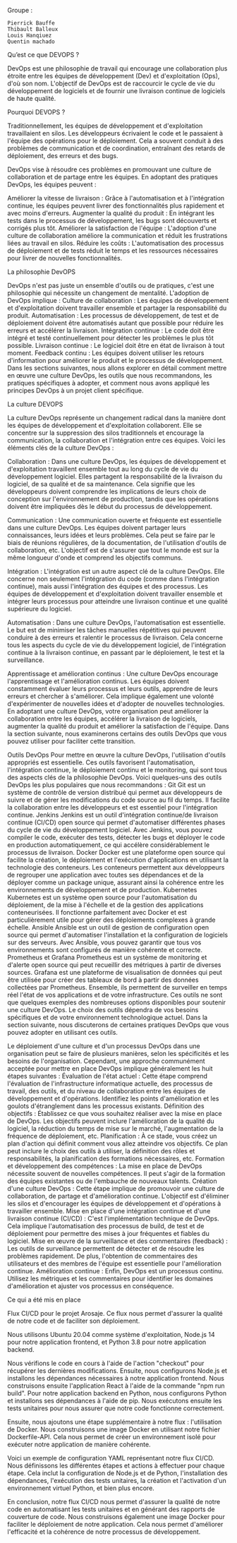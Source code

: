 Groupe :
```
Pierrick Bauffe
Thibault Balleux
Louis Hanqiuez
Quentin machado
```
Qu’est ce que DEVOPS ?

DevOps est une philosophie de travail qui encourage une collaboration plus étroite entre les équipes de développement (Dev) et d'exploitation (Ops), d'où son nom. L'objectif de DevOps est de raccourcir le cycle de vie du développement de logiciels et de fournir une livraison continue de logiciels de haute qualité.

Pourquoi DEVOPS ?

Traditionnellement, les équipes de développement et d'exploitation travaillaient en silos. Les développeurs écrivaient le code et le passaient à l'équipe des opérations pour le déploiement. Cela a souvent conduit à des problèmes de communication et de coordination, entraînant des retards de déploiement, des erreurs et des bugs.

DevOps vise à résoudre ces problèmes en promouvant une culture de collaboration et de partage entre les équipes. En adoptant des pratiques DevOps, les équipes peuvent :

Améliorer la vitesse de livraison : Grâce à l'automatisation et à l'intégration continue, les équipes peuvent livrer des fonctionnalités plus rapidement et avec moins d'erreurs.
Augmenter la qualité du produit : En intégrant les tests dans le processus de développement, les bugs sont découverts et corrigés plus tôt.
Améliorer la satisfaction de l'équipe : L'adoption d'une culture de collaboration améliore la communication et réduit les frustrations liées au travail en silos.
Réduire les coûts : L'automatisation des processus de déploiement et de tests réduit le temps et les ressources nécessaires pour livrer de nouvelles fonctionnalités.

La philosophie DevOPS 

DevOps n'est pas juste un ensemble d'outils ou de pratiques, c'est une philosophie qui nécessite un changement de mentalité. L'adoption de DevOps implique :
Culture de collaboration : Les équipes de développement et d'exploitation doivent travailler ensemble et partager la responsabilité du produit.
Automatisation : Les processus de développement, de test et de déploiement doivent être automatisés autant que possible pour réduire les erreurs et accélérer la livraison.
Intégration continue : Le code doit être intégré et testé continuellement pour détecter les problèmes le plus tôt possible.
Livraison continue : Le logiciel doit être en état de livraison à tout moment.
Feedback continu : Les équipes doivent utiliser les retours d'information pour améliorer le produit et le processus de développement.
Dans les sections suivantes, nous allons explorer en détail comment mettre en œuvre une culture DevOps, les outils que nous recommandons, les pratiques spécifiques à adopter, et comment nous avons appliqué les principes DevOps à un projet client spécifique.

La culture DEVOPS 

La culture DevOps représente un changement radical dans la manière dont les équipes de développement et d'exploitation collaborent. Elle se concentre sur la suppression des silos traditionnels et encourage la communication, la collaboration et l'intégration entre ces équipes. Voici les éléments clés de la culture DevOps :

Collaboration :
Dans une culture DevOps, les équipes de développement et d'exploitation travaillent ensemble tout au long du cycle de vie du développement logiciel. Elles partagent la responsabilité de la livraison du logiciel, de sa qualité et de sa maintenance. Cela signifie que les développeurs doivent comprendre les implications de leurs choix de conception sur l'environnement de production, tandis que les opérations doivent être impliquées dès le début du processus de développement.

Communication :
Une communication ouverte et fréquente est essentielle dans une culture DevOps. Les équipes doivent partager leurs connaissances, leurs idées et leurs problèmes. Cela peut se faire par le biais de réunions régulières, de la documentation, de l'utilisation d'outils de collaboration, etc. L'objectif est de s'assurer que tout le monde est sur la même longueur d'onde et comprend les objectifs communs.

Intégration :
L'intégration est un autre aspect clé de la culture DevOps. Elle concerne non seulement l'intégration du code (comme dans l'intégration continue), mais aussi l'intégration des équipes et des processus. Les équipes de développement et d'exploitation doivent travailler ensemble et intégrer leurs processus pour atteindre une livraison continue et une qualité supérieure du logiciel.

Automatisation :
Dans une culture DevOps, l'automatisation est essentielle. Le but est de minimiser les tâches manuelles répétitives qui peuvent conduire à des erreurs et ralentir le processus de livraison. Cela concerne tous les aspects du cycle de vie du développement logiciel, de l'intégration continue à la livraison continue, en passant par le déploiement, le test et la surveillance.

Apprentissage et amélioration continus :
Une culture DevOps encourage l'apprentissage et l'amélioration continus. Les équipes doivent constamment évaluer leurs processus et leurs outils, apprendre de leurs erreurs et chercher à s'améliorer. Cela implique également une volonté d'expérimenter de nouvelles idées et d'adopter de nouvelles technologies.
En adoptant une culture DevOps, votre organisation peut améliorer la collaboration entre les équipes, accélérer la livraison de logiciels, augmenter la qualité du produit et améliorer la satisfaction de l'équipe. Dans la section suivante, nous examinerons certains des outils DevOps que vous pouvez utiliser pour faciliter cette transition.



Outils DevOps
Pour mettre en œuvre la culture DevOps, l'utilisation d'outils appropriés est essentielle. Ces outils favorisent l'automatisation, l'intégration continue, le déploiement continu et le monitoring, qui sont tous des aspects clés de la philosophie DevOps. Voici quelques-uns des outils DevOps les plus populaires que nous recommandons :
Git
Git est un système de contrôle de version distribué qui permet aux développeurs de suivre et de gérer les modifications du code source au fil du temps. Il facilite la collaboration entre les développeurs et est essentiel pour l'intégration continue.
Jenkins
Jenkins est un outil d'intégration continue/de livraison continue (CI/CD) open source qui permet d'automatiser différentes phases du cycle de vie du développement logiciel. Avec Jenkins, vous pouvez compiler le code, exécuter des tests, détecter les bugs et déployer le code en production automatiquement, ce qui accélère considérablement le processus de livraison.
Docker
Docker est une plateforme open source qui facilite la création, le déploiement et l'exécution d'applications en utilisant la technologie des conteneurs. Les conteneurs permettent aux développeurs de regrouper une application avec toutes ses dépendances et de la déployer comme un package unique, assurant ainsi la cohérence entre les environnements de développement et de production.
Kubernetes
Kubernetes est un système open source pour l'automatisation du déploiement, de la mise à l'échelle et de la gestion des applications conteneurisées. Il fonctionne parfaitement avec Docker et est particulièrement utile pour gérer des déploiements complexes à grande échelle.
Ansible
Ansible est un outil de gestion de configuration open source qui permet d'automatiser l'installation et la configuration de logiciels sur des serveurs. Avec Ansible, vous pouvez garantir que tous vos environnements sont configurés de manière cohérente et correcte.
Prometheus et Grafana
Prometheus est un système de monitoring et d'alerte open source qui peut recueillir des métriques à partir de diverses sources. Grafana est une plateforme de visualisation de données qui peut être utilisée pour créer des tableaux de bord à partir des données collectées par Prometheus. Ensemble, ils permettent de surveiller en temps réel l'état de vos applications et de votre infrastructure.
Ces outils ne sont que quelques exemples des nombreuses options disponibles pour soutenir une culture DevOps. Le choix des outils dépendra de vos besoins spécifiques et de votre environnement technologique actuel. Dans la section suivante, nous discuterons de certaines pratiques DevOps que vous pouvez adopter en utilisant ces outils.


Le déploiement d'une culture et d'un processus DevOps dans une organisation peut se faire de plusieurs manières, selon les spécificités et les besoins de l'organisation. Cependant, une approche communément acceptée pour mettre en place DevOps implique généralement les huit étapes suivantes :
Évaluation de l'état actuel : Cette étape comprend l'évaluation de l'infrastructure informatique actuelle, des processus de travail, des outils, et du niveau de collaboration entre les équipes de développement et d'opérations. Identifiez les points d'amélioration et les goulots d'étranglement dans les processus existants.
Définition des objectifs : Établissez ce que vous souhaitez réaliser avec la mise en place de DevOps. Les objectifs peuvent inclure l'amélioration de la qualité du logiciel, la réduction du temps de mise sur le marché, l'augmentation de la fréquence de déploiement, etc.
Planification : À ce stade, vous créez un plan d'action qui définit comment vous allez atteindre vos objectifs. Ce plan peut inclure le choix des outils à utiliser, la définition des rôles et responsabilités, la planification des formations nécessaires, etc.
Formation et développement des compétences : La mise en place de DevOps nécessite souvent de nouvelles compétences. Il peut s'agir de la formation des équipes existantes ou de l'embauche de nouveaux talents.
Création d'une culture DevOps : Cette étape implique de promouvoir une culture de collaboration, de partage et d'amélioration continue. L'objectif est d'éliminer les silos et d'encourager les équipes de développement et d'opérations à travailler ensemble.
Mise en place d'une intégration continue et d'une livraison continue (CI/CD) : C'est l'implémentation technique de DevOps. Cela implique l'automatisation des processus de build, de test et de déploiement pour permettre des mises à jour fréquentes et fiables du logiciel.
Mise en œuvre de la surveillance et des commentaires (feedback) : Les outils de surveillance permettent de détecter et de résoudre les problèmes rapidement. De plus, l'obtention de commentaires des utilisateurs et des membres de l'équipe est essentielle pour l'amélioration continue.
Amélioration continue : Enfin, DevOps est un processus continu. Utilisez les métriques et les commentaires pour identifier les domaines d'amélioration et ajuster vos processus en conséquence.

Ce qui a été mis en place

 Flux CI/CD pour le projet Arosaje. Ce flux nous permet d'assurer la qualité de notre code et de faciliter son déploiement.

Nous utilisons Ubuntu 20.04 comme système d'exploitation, Node.js 14 pour notre application frontend, et Python 3.8 pour notre application backend.

Nous vérifions le code en cours à l'aide de l'action "checkout" pour récupérer les dernières modifications.
Ensuite, nous configurons Node.js et installons les dépendances nécessaires à notre application frontend. Nous construisons ensuite l'application React à l'aide de la commande "npm run build".
Pour notre application backend en Python, nous configurons Python et installons ses dépendances à l'aide de pip. Nous exécutons ensuite les tests unitaires pour nous assurer que notre code fonctionne correctement.


Ensuite, nous ajoutons une étape supplémentaire à notre flux : l'utilisation de Docker. Nous construisons une image Docker en utilisant notre fichier Dockerfile-API. Cela nous permet de créer un environnement isolé pour exécuter notre application de manière cohérente.


Voici un exemple de configuration YAML représentant notre flux CI/CD. Nous définissons les différentes étapes et actions à effectuer pour chaque étape. Cela inclut la configuration de Node.js et de Python, l'installation des dépendances, l'exécution des tests unitaires, la création et l'activation d'un environnement virtuel Python, et bien plus encore.

En conclusion, notre flux CI/CD nous permet d'assurer la qualité de notre code en automatisant les tests unitaires et en générant des rapports de couverture de code. Nous construisons également une image Docker pour faciliter le déploiement de notre application. Cela nous permet d'améliorer l'efficacité et la cohérence de notre processus de développement.


